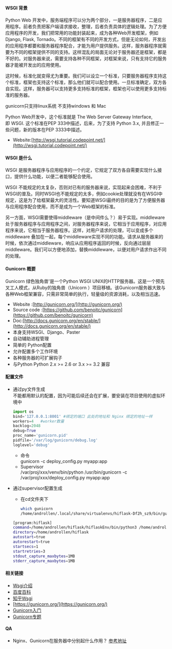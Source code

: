 #### WSGI 背景
  Python Web 开发中，服务端程序可以分为两个部分，一是服务器程序，二是应用程序。前者负责把客户端请求接收，整理，后者负责具体的逻辑处理。为了方便应用程序的开发，我们把常用的功能封装起来，成为各种Web开发框架，例如 Django, Flask, Tornado。不同的框架有不同的开发方式，但是无论如何，开发出的应用程序都要和服务器程序配合，才能为用户提供服务。这样，服务器程序就需要为不同的框架提供不同的支持。这样混乱的局面无论对于服务器还是框架，都是不好的。对服务器来说，需要支持各种不同框架，对框架来说，只有支持它的服务器才能被开发出的应用使用。

  这时候，标准化就变得尤为重要。我们可以设立一个标准，只要服务器程序支持这个标准，框架也支持这个标准，那么他们就可以配合使用。一旦标准确定，双方各自实现。这样，服务器可以支持更多支持标准的框架，框架也可以使用更多支持标准的服务器。

  gunicorn只支持linux系统 不支持windows 和 Mac

  Python Web开发中，这个标准就是 The Web Server Gateway Interface, 即 WSGI. 这个标准在PEP 333中描述，后来，为了支持 Python 3.x, 并且修正一些问题，新的版本在PEP 3333中描述。

  - Website:[http://wsgi.tutorial.codepoint.net/](http://wsgi.tutorial.codepoint.net/)


#### WSGI 是什么
  WSGI 是服务器程序与应用程序的一个约定，它规定了双方各自需要实现什么接口，提供什么功能，以便二者能够配合使用。

  WSGI 不能规定的太复杂，否则对已有的服务器来说，实现起来会困难，不利于WSGI的普及。同时WSGI也不能规定的太多，例如cookie处理就没有在WSGI中规定，这是为了给框架最大的灵活性。要知道WSGI最终的目的是为了方便服务器与应用程序配合使用，而不是成为一个Web框架的标准。

  另一方面，WSGI需要使得middleware（是中间件么？）易于实现。middleware处于服务器程序与应用程序之间，对服务器程序来说，它相当于应用程序，对应用程序来说，它相当于服务器程序。这样，对用户请求的处理，可以变成多个 middleware 叠加在一起，每个middleware实现不同的功能。请求从服务器来的时候，依次通过middleware，响应从应用程序返回的时候，反向通过层层middleware。我们可以方便地添加，替换middleware，以便对用户请求作出不同的处理。


#### Gunicorn 概要
  Gunicorn 绿色独角兽'是一个Python WSGI UNIX的HTTP服务器。这是一个预先叉工人模式，从Ruby的独角兽（Unicorn ）项目移植。该Gunicorn服务器大致与各种Web框架兼容，只需非常简单的执行，轻量级的资源消耗，以及相当迅速。

  - Website :[http://gunicorn.org/](http://gunicorn.org/)
  - Source code :[https://github.com/benoitc/gunicorn](https://github.com/benoitc/gunicorn)
  - Doc:[http://docs.gunicorn.org/en/stable/](http://docs.gunicorn.org/en/stable/)
  - 本身支持WSGI、Django、Paster
  - 自动辅助进程管理
  - 简单的 Python配置
  - 允许配置多个工作环境
  - 各种服务器的可扩展钩子
  - 与Python Python 2.x >= 2.6 or 3.x >= 3.2 兼容


#### 配置文件
  - 通过py文件生成  
    不能都用默认的配置，因为可能后续还会在扩展，要安装在项目使用的虚拟环境中
    ``` python
    import os
    bind='127.0.0.1:8001' #绑定的端口 此处的地址和 Nginx 绑定的地址一样
    workers=4	#worker数量
    backlog=2048
    debug=True
    proc_name='gunicorn.pid'
    pidfile='/var/log/gunicorn/debug.log'
    loglevel='debug'
    ```
    - 命令  
    gunicorn -c deploy_config.py myapp:app
    - Supervisor  
    /var/proj/xxx/venv/bin/python /usr/bin/gunicorn -c /var/proj/xxx/deploy_config.py myapp:app

  - 通过supervisor配置生成
    - 在cd文件夹下  
        ``` bash
        which gunicorn
        /home/androllen/.local/share/virtualenvs/hiflask-Df2h_sz9/bin/gunicorn
        ```  

    ``` bash
    [program:hiflask]
    command=/home/androllen/hiflask/hiflaskEnv/bin/python3 /home/androllen/hiflask/hiflaskEnv/bin/gunicorn -w 4 -b 127.0.0.1:5000 myapp:app
    directory=/home/androllen/hiflask
    autostart=true
    autorestart=true
    startsecs=1
    startretries=3
    stdout_capture_maxbytes=1MB
    stderr_capture_maxbytes=1MB
    ```


#### 相关链接
 - [Wsgi介绍](https://blog.csdn.net/on_1y/article/details/18803563)
 - [百度百科](https://baike.baidu.com/item/wsgi)
 - [知乎Wsgi](https://www.zhihu.com/question/19998865)
 - [https://gunicorn.org/](https://gunicorn.org/)
 - [Gunicorn入门](https://www.cnblogs.com/ArtsCrafts/p/gunicorn.html)
 - [Gunicorn专题](https://www.zhihu.com/topic/19810964/hot)


#### QA
  - Nginx、Gunicorn在服务器中分别起什么作用？
    [参考地址](https://www.zhihu.com/question/38528616)

